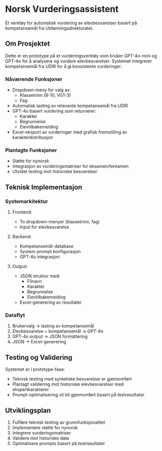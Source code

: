 # Norsk Vurderingsassistent

Et verktøy for automatisk vurdering av elevbesvarelser basert på kompetansemål fra Utdanningsdirektoratet.

## Om Prosjektet

Dette er en prototype på et vurderingsverktøy som bruker GPT-4o-mini og GPT-4o for å analysere og vurdere elevbesvarelser. Systemet integrerer kompetansemål fra UDIR for å gi konsistente vurderinger.

### Nåværende Funksjoner

- Dropdown-meny for valg av:
  - Klassetrinn (8-10, VG1-3)
  - Fag
- Automatisk lasting av relevante kompetansemål fra UDIR
- GPT-4o basert vurdering som returnerer:
  - Karakter
  - Begrunnelse
  - Elevtilbakemelding
- Excel-eksport av vurderinger med grafisk fremstilling av karakterdistribusjon

### Planlagte Funksjoner

- Støtte for nynorsk
- Integrasjon av vurderingsmatriser for eksamen/tentamen
- Utvidet testing mot historiske besvarelser

## Teknisk Implementasjon

### Systemarkitektur

1. Frontend:
   - To dropdown-menyer (klassetrinn, fag)
   - Input for elevbesvarelse

2. Backend:
   - Kompetansemål-database
   - System-prompt konfigurasjon
   - GPT-4o integrasjon

3. Output:
   - JSON struktur med:
     - Filnavn
     - Karakter
     - Begrunnelse
     - Elevtilbakemelding
   - Excel-generering av resultater

### Dataflyt

1. Brukervalg → lasting av kompetansemål
2. Elevbesvarelse + kompetansemål → GPT-4o
3. GPT-4o output → JSON formattering
4. JSON → Excel-generering

## Testing og Validering

Systemet er i prototype-fase:
- Teknisk testing med syntetiske besvarelser er gjennomført
- Planlagt validering mot historiske elevbesvarelser med ekspertkarakterer
- Prompt-optimalisering vil bli gjennomført basert på testresultater

## Utviklingsplan

1. Fullføre teknisk testing av grunnfunksjonalitet
2. Implementere støtte for nynorsk
3. Integrere vurderingsmatriser
4. Validere mot historiske data
5. Optimalisere prompts basert på testresultater
